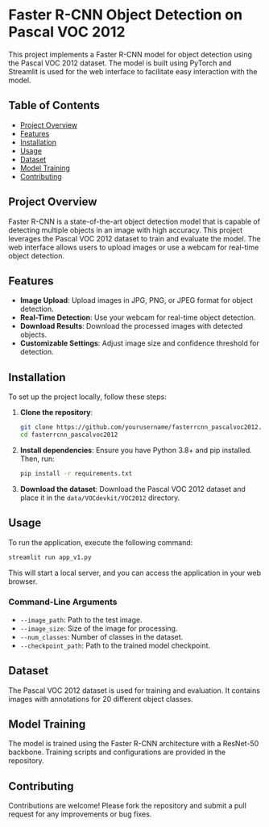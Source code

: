 # Faster R-CNN Object Detection on Pascal VOC 2012

This project implements a Faster R-CNN model for object detection using the Pascal VOC 2012 dataset. The model is built using PyTorch and Streamlit is used for the web interface to facilitate easy interaction with the model.

## Table of Contents

- [Project Overview](#project-overview)
- [Features](#features)
- [Installation](#installation)
- [Usage](#usage)
- [Dataset](#dataset)
- [Model Training](#model-training)
- [Contributing](#contributing)

## Project Overview

Faster R-CNN is a state-of-the-art object detection model that is capable of detecting multiple objects in an image with high accuracy. This project leverages the Pascal VOC 2012 dataset to train and evaluate the model. The web interface allows users to upload images or use a webcam for real-time object detection.

## Features

- **Image Upload**: Upload images in JPG, PNG, or JPEG format for object detection.
- **Real-Time Detection**: Use your webcam for real-time object detection.
- **Download Results**: Download the processed images with detected objects.
- **Customizable Settings**: Adjust image size and confidence threshold for detection.

## Installation

To set up the project locally, follow these steps:

1. **Clone the repository**:
   ```bash
   git clone https://github.com/yourusername/fasterrcnn_pascalvoc2012.git
   cd fasterrcnn_pascalvoc2012
   ```

2. **Install dependencies**:
   Ensure you have Python 3.8+ and pip installed. Then, run:
   ```bash
   pip install -r requirements.txt
   ```

3. **Download the dataset**:
   Download the Pascal VOC 2012 dataset and place it in the `data/VOCdevkit/VOC2012` directory.

## Usage

To run the application, execute the following command:
```bash
streamlit run app_v1.py
```

This will start a local server, and you can access the application in your web browser.

### Command-Line Arguments

- `--image_path`: Path to the test image.
- `--image_size`: Size of the image for processing.
- `--num_classes`: Number of classes in the dataset.
- `--checkpoint_path`: Path to the trained model checkpoint.

## Dataset

The Pascal VOC 2012 dataset is used for training and evaluation. It contains images with annotations for 20 different object classes.

## Model Training

The model is trained using the Faster R-CNN architecture with a ResNet-50 backbone. Training scripts and configurations are provided in the repository.

## Contributing

Contributions are welcome! Please fork the repository and submit a pull request for any improvements or bug fixes.
